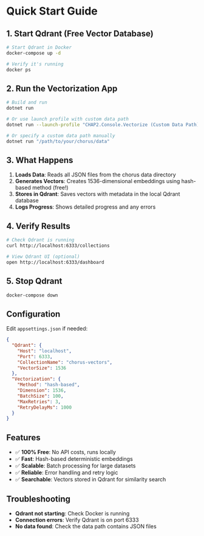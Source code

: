 # Quick Start Guide

## 1. Start Qdrant (Free Vector Database)

```bash
# Start Qdrant in Docker
docker-compose up -d

# Verify it's running
docker ps
```

## 2. Run the Vectorization App

```bash
# Build and run
dotnet run

# Or use launch profile with custom data path
dotnet run --launch-profile "CHAP2.Console.Vectorize (Custom Data Path)"

# Or specify a custom data path manually
dotnet run "/path/to/your/chorus/data"
```

## 3. What Happens

1. **Loads Data**: Reads all JSON files from the chorus data directory
2. **Generates Vectors**: Creates 1536-dimensional embeddings using hash-based method (free!)
3. **Stores in Qdrant**: Saves vectors with metadata in the local Qdrant database
4. **Logs Progress**: Shows detailed progress and any errors

## 4. Verify Results

```bash
# Check Qdrant is running
curl http://localhost:6333/collections

# View Qdrant UI (optional)
open http://localhost:6333/dashboard
```

## 5. Stop Qdrant

```bash
docker-compose down
```

## Configuration

Edit `appsettings.json` if needed:

```json
{
  "Qdrant": {
    "Host": "localhost",
    "Port": 6333,
    "CollectionName": "chorus-vectors",
    "VectorSize": 1536
  },
  "Vectorization": {
    "Method": "hash-based",
    "Dimension": 1536,
    "BatchSize": 100,
    "MaxRetries": 3,
    "RetryDelayMs": 1000
  }
}
```

## Features

- ✅ **100% Free**: No API costs, runs locally
- ✅ **Fast**: Hash-based deterministic embeddings
- ✅ **Scalable**: Batch processing for large datasets
- ✅ **Reliable**: Error handling and retry logic
- ✅ **Searchable**: Vectors stored in Qdrant for similarity search

## Troubleshooting

- **Qdrant not starting**: Check Docker is running
- **Connection errors**: Verify Qdrant is on port 6333
- **No data found**: Check the data path contains JSON files 
